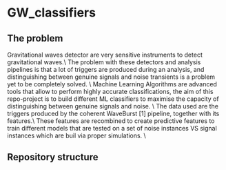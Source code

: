 # GW_classifiers
## The problem 
Gravitational waves detector are very sensitive instruments to detect gravitational waves.\\
The problem with these detectors and analysis pipelines is that a lot of triggers are produced during
an analysis, and distinguishing between genuine signals and noise transients is a problem yet to be 
completely solved. \\ 
Machine Learning Algorithms are advanced tools that allow to perform highly accurate classifications,
the aim of this repo-project is to build different ML classifiers to maximise the capacity of distinguishing
between genuine signals and noise. \\ 
The data used are the triggers produced by the coherent WaveBurst [1] pipeline, together with its features.\\ 
These features are recombined to create predictive features to train different models that are tested on 
a set of noise instances VS signal instances which are buil via proper simulations. \\ 

## Repository structure



# 
